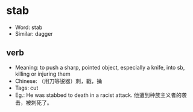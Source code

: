 # stab

- Word: stab
- Similar: dagger

## verb

- Meaning: to push a sharp, pointed object, especially a knife, into sb, killing or injuring them
- Chinese: （用刀等锐器）刺，戳，捅
- Tags: cut
- Eg.: He was stabbed to death in a racist attack. 他遭到种族主义者的袭击，被刺死了。

